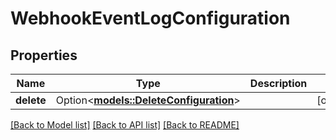 # WebhookEventLogConfiguration

## Properties

Name | Type | Description | Notes
------------ | ------------- | ------------- | -------------
**delete** | Option<[**models::DeleteConfiguration**](DeleteConfiguration.md)> |  | [optional]

[[Back to Model list]](../README.md#documentation-for-models) [[Back to API list]](../README.md#documentation-for-api-endpoints) [[Back to README]](../README.md)



